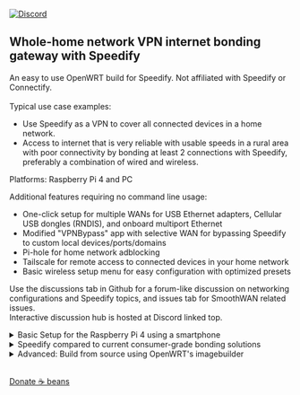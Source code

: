 [![Discord](https://badgen.net/discord/members/AxSSjpgwjx)](https://discord.gg/AxSSjpgwjx) 
## Whole-home network VPN internet bonding gateway with Speedify
An easy to use OpenWRT build for Speedify. Not affiliated with Speedify or Connectify. <br>
<br>
Typical use case examples: 
- Use Speedify as a VPN to cover all connected devices in a home network.
- Access to internet that is very reliable with usable speeds in a rural area with poor connectivity by bonding at least 2 connections with Speedify, preferably a combination of wired and wireless.

Platforms: Raspberry Pi 4 and PC <br>

Additional features requiring no command line usage: 
-  One-click setup for multiple WANs for USB Ethernet adapters, Cellular USB dongles (RNDIS), and onboard multiport Ethernet
-  Modified "VPNBypass" app with selective WAN for bypassing Speedify to custom local devices/ports/domains
-  Pi-hole for home network adblocking
-  Tailscale for remote access to connected devices in your home network
-  Basic wireless setup menu for easy configuration with optimized presets


Use the discussions tab in Github for a forum-like discussion on networking configurations and Speedify topics, and issues tab for SmoothWAN related issues.  
Interactive discussion hub is hosted at Discord linked top. <br>

<details>
<summary>Basic Setup for the Raspberry Pi 4 using a smartphone</summary>
- Download the file from the sidebar and follow the instructions to setup the microSD card. <br>
- Connect as the following diagram, the MAC address is printed on each device usually at the back, note it down: <br>
<img src="https://github.com/TalalMash/SmoothWAN-web/raw/main/Basic%20Setup%20Guide%20assets/usb.jpg" width="300"/> <br>
<img src="https://github.com/TalalMash/SmoothWAN-web/raw/main/Basic%20Setup%20Guide%20assets/1a.svg" width="400"/> <br>
- The Raspberry Pi 4 (RPi4) is now broadcasting as a WiFi access point for easy configuration, connect to "SmoothWAN Setup", password: "brassworld": <br>
<img src="https://github.com/TalalMash/SmoothWAN-web/raw/main/Basic%20Setup%20Guide%20assets/1.png" width="300"/> <br>
- Visit 192.168.3.1 in your browser and login, there is no password set: <br>
<img src="https://github.com/TalalMash/SmoothWAN-web/raw/main/Basic%20Setup%20Guide%20assets/2.png" width="300"/> <br>
<img src="https://github.com/TalalMash/SmoothWAN-web/raw/main/Basic%20Setup%20Guide%20assets/3.png" width="300"/> <br>
- You will be greeted with brief instructions in the UI, it's time to setup the WANs as in the diagram: <br>
<img src="https://github.com/TalalMash/SmoothWAN-web/raw/main/Basic%20Setup%20Guide%20assets/4.png" width="300"/> <br>
<img src="https://github.com/TalalMash/SmoothWAN-web/raw/main/Basic%20Setup%20Guide%20assets/5.png" width="300"/> <br>
- Type the name of the first ISP, "ISP1" used in this example, you can tape a label on the USB ethernet for easy identification: <br>
  <img src="https://github.com/TalalMash/SmoothWAN-web/raw/main/Basic%20Setup%20Guide%20assets/6.png" width="300"/> <br>
  <img src="https://github.com/TalalMash/SmoothWAN-web/raw/main/Basic%20Setup%20Guide%20assets/7.png" width="300"/> <br>
- Notice the last 6 charchters in newdev, select the correct ending address for the USB ethernet that's plugged in to "ISP1" as you noted the addresses before, click Save and Apply and add the same for ISP2 and more: <br>
<img src="https://github.com/TalalMash/SmoothWAN-web/raw/main/Basic%20Setup%20Guide%20assets/8.png" width="300"/> <br>
- Time to install Speedify! Head over to VPN->Speedify: <br>
<img src="https://github.com/TalalMash/SmoothWAN-web/raw/main/Basic%20Setup%20Guide%20assets/9.png" width="300"/> <br>
- Click "Trigger Install/Update": <br>
<img src="https://github.com/TalalMash/SmoothWAN-web/raw/main/Basic%20Setup%20Guide%20assets/10.png" width="300"/> <br>
- Click "View Log" tab, it should read as "Speedify is installed" at the end of the line: <br>
<img src="https://github.com/TalalMash/SmoothWAN-web/raw/main/Basic%20Setup%20Guide%20assets/11.png" width="300"/> <br>
- Head to Status->Overview: <br>
<img src="https://github.com/TalalMash/SmoothWAN-web/raw/main/Basic%20Setup%20Guide%20assets/12.png" width="300"/> <br>
- You will be greeted with Speedify app, login: <br>
<img src="https://github.com/TalalMash/SmoothWAN-web/raw/main/Basic%20Setup%20Guide%20assets/13.png" width="300"/> <br>
- Navigate to settings, and enable "Connect at Startup": <br>
<img src="https://github.com/TalalMash/SmoothWAN-web/raw/main/Basic%20Setup%20Guide%20assets/14.png" width="300"/> <br>
<img src="https://github.com/TalalMash/SmoothWAN-web/raw/main/Basic%20Setup%20Guide%20assets/15.png" width="300"/> <br>
<img src="https://github.com/TalalMash/SmoothWAN-web/raw/main/Basic%20Setup%20Guide%20assets/16.png" width="300"/> <br>
- Time to connect and configure a WiFi AP/router if needed, the internal WiFi of the RPi4 is poor for general usage, connect using RPi4's Ethernet to a configured AP/router: <br>
<img src="https://github.com/TalalMash/SmoothWAN-web/raw/main/Basic%20Setup%20Guide%20assets/2a.svg" width="300"/> <br>
- After switching over to WiFi AP/router, head over to 192.168.3.1 and disable internal WiFI (updated photos): <br>
<img src="https://github.com/TalalMash/SmoothWAN-web/raw/main/Basic%20Setup%20Guide%20assets/17-1.png" width="300"/> <br>
<img src="https://github.com/TalalMash/SmoothWAN-web/raw/main/Basic%20Setup%20Guide%20assets/18-1.png" width="300"/> <br>
- Setup a password for SmoothWAN admin page: <br>
<img src="https://github.com/TalalMash/SmoothWAN-web/raw/main/Basic%20Setup%20Guide%20assets/19.png" width="300"/> <br>
<img src="https://github.com/TalalMash/SmoothWAN-web/raw/main/Basic%20Setup%20Guide%20assets/20.png" width="300"/> <br>
- All done, enjoy! <br>
</details>

<details> 
<summary>Speedify compared to current consumer-grade bonding solutions</summary>
- SD-WAN, QoS and traffic type aware: By having one exit IP address (VPN) when bonding, connected network sessions are uninterrupted. Sensitive data is mirrored across WANs and prioritized for VoIP, video calls, streaming, and games for seamless failover and lossless connectivity even when combining lossy WANs. While non-sensitive data is aggregated across WANs for the speed of the total combined WANs, including single data streams/sockets.  <br>
- Per WAN quality rating system that's based on jitter, latency, stability, and speed variations over a period of time to prevent an unstable WAN from impacting total aggregation performance. (e.g will suspend a WAN on multiple failures, resume and suspend delay is increased on multiple failures) <br>
- Per WAN VPN transport protocols for optimal connectivity when used with strict ISPs or poor middleboxes, used protocols: (Automatic detection), HTTPS(disguises as web browsing), UDP, TCP, TCP Multiple. <br>
- "TCP Multiple" transport protocol as known as parallel transfer streams allows maximum speed to be achieved on high latency, lossy, and far region VPN servers (with loss based CCA host settings and out-of-order packets). <br>
- Automatic packet aggregation weighing for largely asymmetric and heterogenous WANs. Slowly adapts to speed variations when using cellular/wireless. <br>
- No out of order packet delivery on aggregation. <br>
- An option for using a WAN for speed boosts only and backup only mode, data consumption usage depends on primary WAN quality rating in backup mode for seamless failover. <br>
- Switching critical settings such as protocols, modes, and adding or removing WANs without disruption. <br>
- TCP transport modes implements pacing for low bufferbloat and low RTT for thin streams. <br>
- Instant server region selection for region restricted services. <br>
- Relatively affordable and does not require setting up a server. <br>
</details>

<details>
<summary>Advanced: Build from source using OpenWRT's imagebuilder</summary>
  - Grab your imagebuilder device target archive from: https://downloads.openwrt.org/releases/21.02.1/targets/ <br>
  - Clone repo and copy the corresponding device from devconfigs and packages to imagebuilder root. <br>
  - Run "sh build.sh" <br>
  - Images will be located in bin/<device target>
  - Note: For compiling SmoothWAN packages, compile smoothwan-feeds with OpenWRT build system. Pre-compiled packages are included for easy customization, quick builds and imagebuilder-only setup. <br>
</details><br>

[Donate ☕ beans](https://www.paypal.com/paypalme/talalmsb/1)

